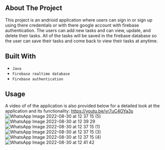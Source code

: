## About The Project
This project is an andrioid application where users can sign in or sign up using there credentials or with there google account with firebase authentication. The users can add new tasks and can view, update, and delete their tasks. All of the tasks will be saved in the firebase database so the user can save their tasks and come back to view their tasks at anytime.

## Built With
- ```Java```
- ```Firebase realtime database```
- ```Firebase authentication```

## Usage
A video of of the application is also provided below for a detailed look at the application and its functionality: https://youtu.be/yr7uC4OYa3s 
![WhatsApp Image 2022-08-30 at 12 37 15 (5)](https://user-images.githubusercontent.com/86733538/187494706-891ffa10-bce7-4b2c-9ff8-9e40d8276903.jpeg)
![WhatsApp Image 2022-08-30 at 12 39 29](https://user-images.githubusercontent.com/86733538/187492494-3a4acc79-d6c2-4762-8325-55e17e31a124.jpeg)
![WhatsApp Image 2022-08-30 at 12 37 15 (1)](https://user-images.githubusercontent.com/86733538/187492541-65ade02f-f70d-424e-9789-397b2640ba93.jpeg)
![WhatsApp Image 2022-08-30 at 12 37 15 (3)](https://user-images.githubusercontent.com/86733538/187492640-1f41d2da-1648-4509-a0bd-09392f687e42.jpeg)
![WhatsApp Image 2022-08-30 at 12 37 15 (4)](https://user-images.githubusercontent.com/86733538/187492725-f7b4b797-64ac-474f-9707-78e072392bfa.jpeg)
![WhatsApp Image 2022-08-30 at 12 41 42](https://user-images.githubusercontent.com/86733538/187492912-89813f11-260c-45b0-8627-5dc98df9ad58.jpeg)


